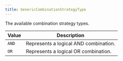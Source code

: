 ```yaml
---
title: GenericCombinationStrategyType
---
```


The available combination strategy types.

| Value | Description |
|-------|-------------|
| `AND` | Represents a logical AND combination. |
| `OR` | Represents a logical OR combination. |
